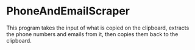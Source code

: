 # PhoneAndEmailScraper

This program takes the input of what is copied on the clipboard, extracts the phone numbers and emails from it, then copies them back to the clipboard.
